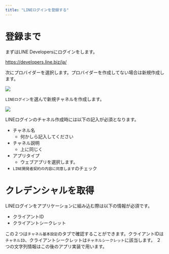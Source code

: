 ```yaml
---
title: "LINEログインを登録する"
---
```


# 登録まで

まずはLINE Developersにログインをします。

https://developers.line.biz/ja/

次にプロバイダーを選択します。プロバイダーを作成してない場合は新規作成します。

![](https://storage.googleapis.com/zenn-user-upload/a3b143b6ab19-20231022.png)

`LINEログイン`を選んで新規チャネルを作成します。

![](https://storage.googleapis.com/zenn-user-upload/818dae297e4e-20231022.png)

LINEログインのチャネル作成時には以下の記入が必須となります。

- チャネル名
  - 何かしら記入してください
- チャネル説明
  - 上に同じく
- アプリタイプ
  - ウェブアプリを選択します。
- `LINE開発者契約の内容に同意します`のチェック

# クレデンシャルを取得

LINEログインをアプリケーションに組み込む際は以下の情報が必須です。

- クライアントID
- クライアントシークレット

この２つは`チャネル基本設定`のタブで確認することができます。クライアントIDは`チャネルID`、クライアントシークレットは`チャネルシークレット`に該当します。
２つの文字列情報はこの後のアプリ実装で用います。
